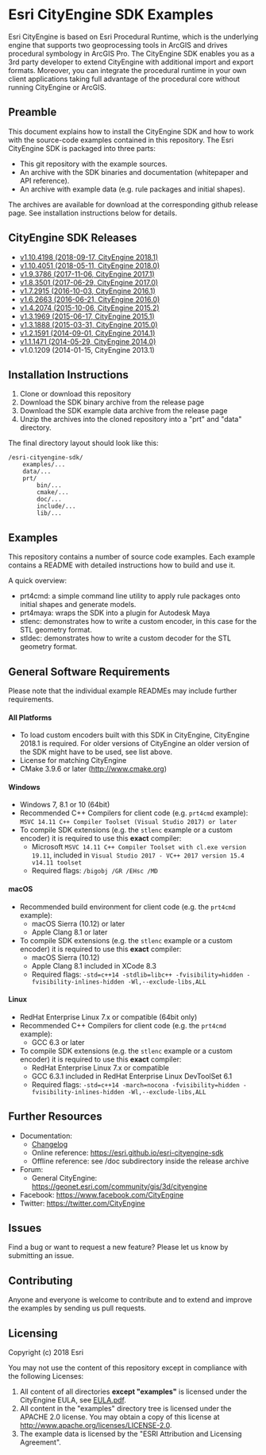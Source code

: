 # Esri CityEngine SDK Examples

Esri CityEngine is based on Esri Procedural Runtime, which is the underlying engine that supports two geoprocessing tools in ArcGIS and drives procedural symbology in ArcGIS Pro. The CityEngine SDK enables you as a 3rd party developer to extend CityEngine with additional import and export formats. Moreover, you can integrate the procedural runtime in your own client applications taking full advantage of the procedural core without running CityEngine or ArcGIS.

## Preamble

This document explains how to install the CityEngine SDK and how to work with the source-code examples contained in this repository. The Esri CityEngine SDK is packaged into three parts:
- This git repository with the example sources.
- An archive with the SDK binaries and documentation (whitepaper and API reference).
- An archive with example data (e.g. rule packages and initial shapes).

The archives are available for download at the corresponding github release page. See installation instructions below for details.

## CityEngine SDK Releases
- [v1.10.4198 (2018-09-17, CityEngine 2018.1)](https://github.com/Esri/esri-cityengine-sdk/releases/tag/1.10.4198)
- [v1.10.4051 (2018-05-11, CityEngine 2018.0)](https://github.com/Esri/esri-cityengine-sdk/releases/tag/1.10.4051)
- [v1.9.3786 (2017-11-06, CityEngine 2017.1)](https://github.com/Esri/esri-cityengine-sdk/releases/tag/1.9.3786)
- [v1.8.3501 (2017-06-29, CityEngine 2017.0)](https://github.com/Esri/esri-cityengine-sdk/releases/tag/1.8.3501)
- [v1.7.2915 (2016-10-03, CityEngine 2016.1)](https://github.com/Esri/esri-cityengine-sdk/releases/tag/1.7.2915)
- [v1.6.2663 (2016-06-21, CityEngine 2016.0)](https://github.com/Esri/esri-cityengine-sdk/releases/tag/1.6.2663)
- [v1.4.2074 (2015-10-06, CityEngine 2015.2)](https://github.com/Esri/esri-cityengine-sdk/releases/tag/1.4.2074)
- [v1.3.1969 (2015-06-17, CityEngine 2015.1)](https://github.com/Esri/esri-cityengine-sdk/releases/tag/1.3.1969)
- [v1.3.1888 (2015-03-31, CityEngine 2015.0)](https://github.com/Esri/esri-cityengine-sdk/releases/tag/1.3.1888)
- [v1.2.1591 (2014-09-01, CityEngine 2014.1)](https://github.com/Esri/esri-cityengine-sdk/releases/tag/1.2.1591)
- [v1.1.1471 (2014-05-29, CityEngine 2014.0)](https://github.com/Esri/esri-cityengine-sdk/releases/tag/1.1.1471)
- v1.0.1209 (2014-01-15, CityEngine 2013.1)

## Installation Instructions
1. Clone or download this repository
2. Download the SDK binary archive from the release page
3. Download the SDK example data archive from the release page
4. Unzip the archives into the cloned repository into a "prt" and "data" directory.

The final directory layout should look like this:
```
/esri-cityengine-sdk/
    examples/...
    data/...
    prt/
        bin/...
        cmake/...
        doc/...
        include/...
        lib/...
```

## Examples
This repository contains a number of source code examples. Each example contains a README with detailed instructions how to build and use it.

A quick overview:
- prt4cmd: a simple command line utility to apply rule packages onto initial shapes and generate models.
- prt4maya: wraps the SDK into a plugin for Autodesk Maya
- stlenc: demonstrates how to write a custom encoder, in this case for the STL geometry format.
- stldec: demonstrates how to write a custom decoder for the STL geometry format.

## General Software Requirements
Please note that the individual example READMEs may include further requirements.

#### All Platforms
* To load custom encoders built with this SDK in CityEngine, CityEngine 2018.1 is required. For older versions of CityEngine an older version of the SDK might have to be used, see list above.
* License for matching CityEngine
* CMake 3.9.6 or later (http://www.cmake.org)

#### Windows
* Windows 7, 8.1 or 10 (64bit)
* Recommended C++ Compilers for client code (e.g. `prt4cmd` example): `MSVC 14.11 C++ Compiler Toolset (Visual Studio 2017) or later`
* To compile SDK extensions (e.g. the `stlenc` example or a custom encoder) it is required to use this **exact** compiler:
    * Microsoft `MSVC 14.11 C++ Compiler Toolset with cl.exe version 19.11`, included in `Visual Studio 2017 - VC++ 2017 version 15.4 v14.11 toolset`
    * Required flags: `/bigobj /GR /EHsc /MD`

#### macOS
* Recommended build environment for client code (e.g. the `prt4cmd` example):
    * macOS Sierra (10.12) or later
    * Apple Clang 8.1 or later
* To compile SDK extensions (e.g. the `stlenc` example or a custom encoder) it is required to use this **exact** compiler:
    * macOS Sierra (10.12)
    * Apple Clang 8.1 included in XCode 8.3
    * Required flags: `-std=c++14 -stdlib=libc++ -fvisibility=hidden -fvisibility-inlines-hidden -Wl,--exclude-libs,ALL`

#### Linux
* RedHat Enterprise Linux 7.x or compatible (64bit only)
* Recommended C++ Compilers for client code (e.g. the `prt4cmd` example):
    * GCC 6.3 or later
* To compile SDK extensions (e.g. the `stlenc` example or a custom encoder) it is required to use this **exact** compiler:
    * RedHat Enterprise Linux 7.x or compatible
    * GCC 6.3.1 included in RedHat Enterprise Linux DevToolSet 6.1
    * Required flags: `-std=c++14 -march=nocona -fvisibility=hidden -fvisibility-inlines-hidden -Wl,--exclude-libs,ALL`

## Further Resources
* Documentation:
    * [Changelog](changelog.md)
    * Online reference: https://esri.github.io/esri-cityengine-sdk
    * Offline reference: see /doc subdirectory inside the release archive
* Forum:
    * General CityEngine: https://geonet.esri.com/community/gis/3d/cityengine
* Facebook: https://www.facebook.com/CityEngine
* Twitter: https://twitter.com/CityEngine

## Issues

Find a bug or want to request a new feature? Please let us know by submitting an issue.

## Contributing

Anyone and everyone is welcome to contribute and to extend and improve the examples by sending us pull requests.

## Licensing

Copyright (c) 2018 Esri

You may not use the content of this repository except in compliance with the following Licenses:
  1. All content of all directories **except "examples"** is licensed under the CityEngine EULA, see [EULA.pdf](EULA.pdf).
  1. All content in the "examples" directory tree is licensed under the APACHE 2.0 license. You may obtain a copy of this license at http://www.apache.org/licenses/LICENSE-2.0.
  1. The example data is licensed by the "ESRI Attribution and Licensing Agreement".
